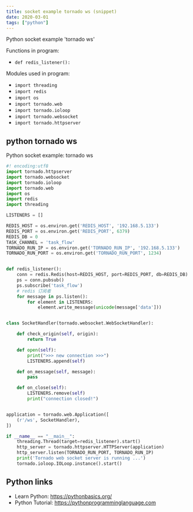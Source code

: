 ```yaml
---
title: socket example tornado ws (snippet)
date: 2020-03-01
tags: ["python"]
---
```

Python socket example 'tornado ws'

Functions in program: 
* `def redis_listener():`

Modules used in program: 
* `import threading`
* `import redis`
* `import os`
* `import tornado.web`
* `import tornado.ioloop`
* `import tornado.websocket`
* `import tornado.httpserver`

## python tornado ws

Python socket example: tornado ws

```python
#! encoding:utf8
import tornado.httpserver
import tornado.websocket
import tornado.ioloop
import tornado.web
import os
import redis
import threading

LISTENERS = []

REDIS_HOST = os.environ.get('REDIS_HOST', '192.168.5.133')
REDIS_PORT = os.environ.get('REDIS_PORT', 6379)
REDIS_DB = 0
TASK_CHANNEL = 'task_flow'
TORNADO_RUN_IP = os.environ.get('TORNADO_RUN_IP', '192.168.5.133')
TORNADO_RUN_PORT = os.environ.get('TORNADO_RUN_PORT', 1234)


def redis_listener():
    conn = redis.Redis(host=REDIS_HOST, port=REDIS_PORT, db=REDIS_DB)
    ps = conn.pubsub()
    ps.subscribe('task_flow')
    # redis 订阅者
    for message in ps.listen():
        for element in LISTENERS:
            element.write_message(unicode(message['data']))


class SocketHandler(tornado.websocket.WebSocketHandler):

    def check_origin(self, origin):
        return True

    def open(self):
        print(">>> new connection >>>")
        LISTENERS.append(self)

    def on_message(self, message):
        pass

    def on_close(self):
        LISTENERS.remove(self)
        print("connection closed!")


application = tornado.web.Application([
    (r'/ws', SocketHandler),
])

if __name__ == "__main__":
    threading.Thread(target=redis_listener).start()
    http_server = tornado.httpserver.HTTPServer(application)
    http_server.listen(TORNADO_RUN_PORT, TORNADO_RUN_IP)
    print('Tornado web socket server is running ...')
    tornado.ioloop.IOLoop.instance().start()

```

## Python links

- Learn Python: https://pythonbasics.org/
- Python Tutorial: https://pythonprogramminglanguage.com

